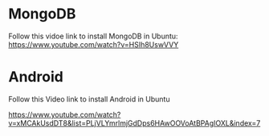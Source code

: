 # MongoDB
Follow this vidoe link to install MongoDB in Ubuntu:<br>
https://www.youtube.com/watch?v=HSIh8UswVVY

# Android
Follow this Video link to install Android in Ubuntu<br>

https://www.youtube.com/watch?v=xMCAkUsdDT8&list=PLjVLYmrlmjGdDps6HAwOOVoAtBPAgIOXL&index=7
